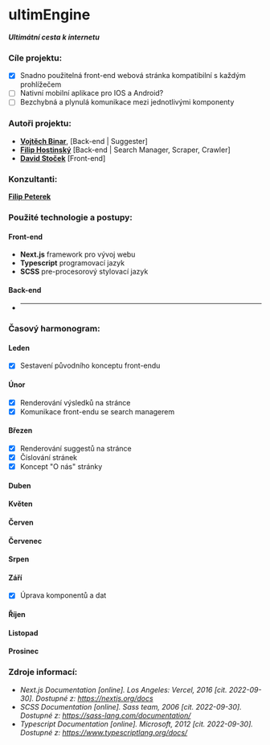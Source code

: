 # ultimEngine

***Ultimátní cesta k internetu***

### Cíle projektu:

- [x] Snadno použitelná front-end webová stránka kompatibilní s každým prohlížečem
- [ ] Nativní mobilní aplikace pro IOS a Android?
- [ ] Bezchybná a plynulá komunikace mezi jednotlivými komponenty

### Autoři projektu:

- **[Vojtěch Binar](https://github.com/Exanys)**, [Back-end | Suggester]
- **[Filip Hostinský](https://github.com/SeezoCode)** [Back-end | Search Manager, Scraper, Crawler]
- **[David Stoček](https://github.com/STOKYS)** [Front-end]

### Konzultanti:

**[Filip Peterek](https://github.com/fpeterek)**

### Použité technologie a postupy: 

#### Front-end

- **Next.js** framework pro vývoj webu
- **Typescript** programovací jazyk
- **SCSS** pre-procesorový stylovací jazyk

#### Back-end

- ****

### Časový harmonogram:

#### Leden

- [x] Sestavení původního konceptu front-endu

#### Únor

- [x] Renderování výsledků na stránce
- [x] Komunikace front-endu se search managerem

#### Březen

- [x] Renderování suggestů na stránce
- [x] Číslování stránek
- [x] Koncept "O nás" stránky

#### Duben

#### Květen

#### Červen

#### Červenec

#### Srpen

#### Září

- [x] Úprava komponentů a dat

#### Říjen

#### Listopad

#### Prosinec

### Zdroje informací: 

- *Next.js Documentation [online]. Los Angeles: Vercel, 2016 [cit. 2022-09-30]. Dostupné z: https://nextjs.org/docs*
- *SCSS Documentation [online]. Sass team, 2006 [cit. 2022-09-30]. Dostupné z: https://sass-lang.com/documentation/*
- *Typescript Documentation [online]. Microsoft, 2012 [cit. 2022-09-30]. Dostupné z: https://www.typescriptlang.org/docs/*

